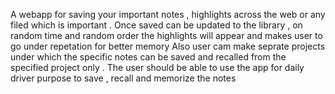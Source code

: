 A webapp for saving your important notes , highlights across the web or any filed which is important . 
Once saved can be updated to the library , on random time and random order the highlights will appear and makes user to go under repetation for better memory
Also user cam make seprate projects under which the specific notes can be saved and recalled from the specified project only .
The user should be able to use the app for daily driver purpose to save , recall and memorize the notes 



